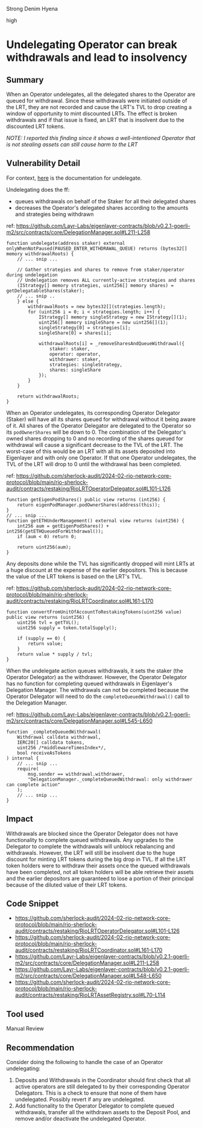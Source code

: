 Strong Denim Hyena

high

# Undelegating Operator can break withdrawals and lead to insolvency

## Summary
When an Operator undelegates, all the delegated shares to the Operator are queued for withdrawal. Since these withdrawals were initiated outside of the LRT, they are not recorded and cause the LRT's TVL to drop creating a window of opportunity to mint discounted LRTs. The effect is broken withdrawals and if that issue is fixed, an LRT that is insolvent due to the discounted LRT tokens.

_NOTE: I reported this finding since it shows a well-intentioned Operator that is not stealing assets can still cause harm to the LRT_

## Vulnerability Detail
For context, [here](https://github.com/Layr-Labs/eigenlayer-contracts/blob/v0.2.1-goerli-m2/docs/core/DelegationManager.md#undelegate) is the documentation for undelegate.

Undelegating does the ff:
- queues withdrawals on behalf of the Staker for all their delegated shares
- decreases the Operator's delegated shares according to the amounts and strategies being withdrawn

ref: https://github.com/Layr-Labs/eigenlayer-contracts/blob/v0.2.1-goerli-m2/src/contracts/core/DelegationManager.sol#L211-L258
```solidity
function undelegate(address staker) external onlyWhenNotPaused(PAUSED_ENTER_WITHDRAWAL_QUEUE) returns (bytes32[] memory withdrawalRoots) {
    // ... snip ...

    // Gather strategies and shares to remove from staker/operator during undelegation
    // Undelegation removes ALL currently-active strategies and shares
    (IStrategy[] memory strategies, uint256[] memory shares) = getDelegatableShares(staker);
    // ... snip ..
    } else {
        withdrawalRoots = new bytes32[](strategies.length);
        for (uint256 i = 0; i < strategies.length; i++) {
            IStrategy[] memory singleStrategy = new IStrategy[](1);
            uint256[] memory singleShare = new uint256[](1);
            singleStrategy[0] = strategies[i];
            singleShare[0] = shares[i];

            withdrawalRoots[i] = _removeSharesAndQueueWithdrawal({
                staker: staker,
                operator: operator,
                withdrawer: staker,
                strategies: singleStrategy,
                shares: singleShare
            });
        }
    }

    return withdrawalRoots;
}
```

When an Operator undelegates, its corresponding Operator Delegator (Staker) will have all its shares queued for withdrawal without it being aware of it. All shares of the Operator Delegator are delegated to the Operator so its `podOwnerShares` will be down to 0. The combination of the Delegator's owned shares dropping to 0 and no recording of the shares queued for withdrawal will cause a significant decrease to the TVL of the LRT. The worst-case of this would be an LRT with all its assets deposited into Eigenlayer and with only one Operator. If that one Operator undelegates, the TVL of the LRT will drop to 0 until the withdrawal has been completed.

ref: https://github.com/sherlock-audit/2024-02-rio-network-core-protocol/blob/main/rio-sherlock-audit/contracts/restaking/RioLRTOperatorDelegator.sol#L101-L126
```solidity
function getEigenPodShares() public view returns (int256) {
    return eigenPodManager.podOwnerShares(address(this));
}
// ... snip ...
function getETHUnderManagement() external view returns (uint256) {
    int256 aum = getEigenPodShares() + int256(getETHQueuedForWithdrawal());
    if (aum < 0) return 0;

    return uint256(aum);
}
```

Any deposits done while the TVL has significantly dropped will mint LRTs at a huge discount at the expense of the earlier depositors. This is because the value of the LRT tokens is based on the LRT's TVL.

ref: https://github.com/sherlock-audit/2024-02-rio-network-core-protocol/blob/main/rio-sherlock-audit/contracts/restaking/RioLRTCoordinator.sol#L161-L170
```solidity
function convertFromUnitOfAccountToRestakingTokens(uint256 value) public view returns (uint256) {
    uint256 tvl = getTVL();
    uint256 supply = token.totalSupply();

    if (supply == 0) {
        return value;
    }
    return value * supply / tvl;
}
```

When the undelegate action queues withdrawals, it sets the staker (the Operator Delegator) as the withdrawer. However, the Operator Delegator has no function for completing queued withdrawals in Eigenlayer's Delegation Manager. The withdrawals can not be completed because the Operator Delegator will need to do the `completeQueuedWithdrawal()` call to the Delegation Manager.

ref: https://github.com/Layr-Labs/eigenlayer-contracts/blob/v0.2.1-goerli-m2/src/contracts/core/DelegationManager.sol#L545-L650
```solidity
function _completeQueuedWithdrawal(
    Withdrawal calldata withdrawal,
    IERC20[] calldata tokens,
    uint256 /*middlewareTimesIndex*/,
    bool receiveAsTokens
) internal {
    // ... snip ...
    require(
        msg.sender == withdrawal.withdrawer, 
        "DelegationManager._completeQueuedWithdrawal: only withdrawer can complete action"
    );
    // ... snip ...
}
```

## Impact
Withdrawals are blocked since the Operator Delegator does not have functionality to complete queued withdrawals. Any upgrades to the Delegator to complete the withdrawals will unblock rebalancing and withdrawals. However, the LRT will still be insolvent due to the huge discount for minting LRT tokens during the big drop in TVL. If all the LRT token holders were to withdraw their assets once the queued withdrawals have been completed, not all token holders will be able retrieve their assets and the earlier depositors are guaranteed to lose a portion of their principal because of the diluted value of their LRT tokens.

## Code Snippet
- https://github.com/sherlock-audit/2024-02-rio-network-core-protocol/blob/main/rio-sherlock-audit/contracts/restaking/RioLRTOperatorDelegator.sol#L101-L126
- https://github.com/sherlock-audit/2024-02-rio-network-core-protocol/blob/main/rio-sherlock-audit/contracts/restaking/RioLRTCoordinator.sol#L161-L170
- https://github.com/Layr-Labs/eigenlayer-contracts/blob/v0.2.1-goerli-m2/src/contracts/core/DelegationManager.sol#L211-L258
- https://github.com/Layr-Labs/eigenlayer-contracts/blob/v0.2.1-goerli-m2/src/contracts/core/DelegationManager.sol#L548-L650
- https://github.com/sherlock-audit/2024-02-rio-network-core-protocol/blob/main/rio-sherlock-audit/contracts/restaking/RioLRTAssetRegistry.sol#L70-L114

## Tool used

Manual Review

## Recommendation
Consider doing the following to handle the case of an Operator undelegating:
1. Deposits and Withdrawals in the Coordinator should first check that all active operators are still delegated to by their corresponding Operator Delegators. This is a check to ensure that none of them have undelegated. Possibly revert if any are undelegated.
2. Add functionality to the Operator Delegator to complete queued withdrawals, transfer all the withdrawn assets to the Deposit Pool, and remove and/or deactivate the undelegated Operator.